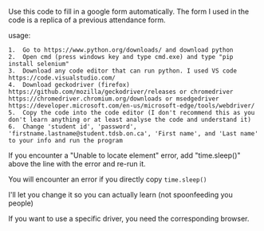 Use this code to fill in a google form automatically.
The form I used in the code is a replica of a previous attendance form.

usage:
    
    1.  Go to https://www.python.org/downloads/ and download python 
    2.  Open cmd (press windows key and type cmd.exe) and type "pip install selenium" 
    3.  Download any code editor that can run python. I used VS code https://code.visualstudio.com/ 
    4.  Download geckodriver (firefox) https://github.com/mozilla/geckodriver/releases or chromedriver https://chromedriver.chromium.org/downloads or msedgedriver https://developer.microsoft.com/en-us/microsoft-edge/tools/webdriver/
    5.  Copy the code into the code editor (I don't recommend this as you don't learn anything or at least analyse the code and understand it) 
    6.  Change 'student id', 'password', 'firstname.lastname@student.tdsb.on.ca', 'First name', and 'Last name' to your info and run the program
   
If you encounter a "Unable to locate element" error, add "time.sleep()" above the line with the error and re-run it.


You will encounter an error if you directly copy ```time.sleep()```


I'll let you change it so you can actually learn (not spoonfeeding you people)

If you want to use a specific driver, you need the corresponding browser.
